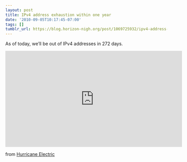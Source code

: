 ```yaml
---
layout: post
title: IPv4 address exhaustion within one year
date: '2010-09-05T10:17:45-07:00'
tags: []
tumblr_url: https://blog.horizon-nigh.org/post/1069725932/ipv4-address-exhaustion-within-one-year
---
```

As of today, we’ll be out of IPv4 addresses in 272 days.

<iframe src="http://ipv6.he.net/v4ex/igoogle/" scrolling="no" style="border: none; width: 550px; height: 300px;"></iframe>

from [Hurricane Electric](http://ipv6.he.net/statistics/)

